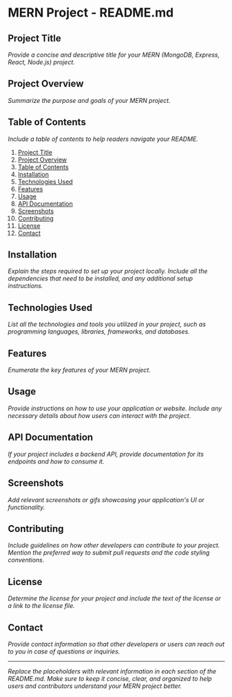 # MERN Project - README.md

## Project Title

*Provide a concise and descriptive title for your MERN (MongoDB, Express, React, Node.js) project.*

## Project Overview

*Summarize the purpose and goals of your MERN project.*

## Table of Contents

*Include a table of contents to help readers navigate your README.*

1. [Project Title](#project-title)
2. [Project Overview](#project-overview)
3. [Table of Contents](#table-of-contents)
4. [Installation](#installation)
5. [Technologies Used](#technologies-used)
6. [Features](#features)
7. [Usage](#usage)
8. [API Documentation](#api-documentation)
9. [Screenshots](#screenshots)
10. [Contributing](#contributing)
11. [License](#license)
12. [Contact](#contact)

## Installation

*Explain the steps required to set up your project locally. Include all the dependencies that need to be installed, and any additional setup instructions.*

## Technologies Used

*List all the technologies and tools you utilized in your project, such as programming languages, libraries, frameworks, and databases.*

## Features

*Enumerate the key features of your MERN project.*

## Usage

*Provide instructions on how to use your application or website. Include any necessary details about how users can interact with the project.*

## API Documentation

*If your project includes a backend API, provide documentation for its endpoints and how to consume it.*

## Screenshots

*Add relevant screenshots or gifs showcasing your application's UI or functionality.*

## Contributing

*Include guidelines on how other developers can contribute to your project. Mention the preferred way to submit pull requests and the code styling conventions.*

## License

*Determine the license for your project and include the text of the license or a link to the license file.*

## Contact

*Provide contact information so that other developers or users can reach out to you in case of questions or inquiries.*

---

*Replace the placeholders with relevant information in each section of the README.md. Make sure to keep it concise, clear, and organized to help users and contributors understand your MERN project better.*
